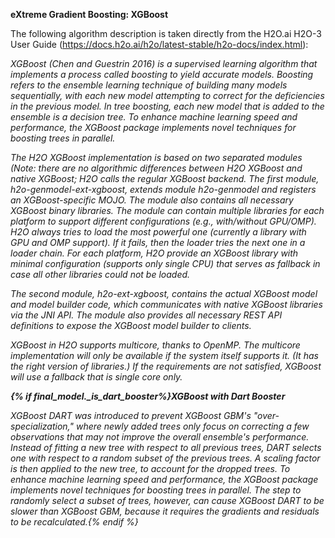 **eXtreme Gradient Boosting: XGBoost**

The following algorithm description is taken directly from the H2O.ai
H2O-3 User Guide
(https://docs.h2o.ai/h2o/latest-stable/h2o-docs/index.html):

*XGBoost (Chen and Guestrin 2016) is a supervised learning algorithm
that implements a process called boosting to yield accurate models.
Boosting refers to the ensemble learning technique of building many
models sequentially, with each new model attempting to correct for the
deficiencies in the previous model. In tree boosting, each new model
that is added to the ensemble is a decision tree. To enhance machine
learning speed and performance, the XGBoost package implements novel
techniques for boosting trees in parallel.*

*The H2O XGBoost implementation is based on two separated modules (Note:
there are no algorithmic differences between H2O XGBoost and native
XGBoost; H2O calls the regular XGBoost backend. The first module,
h2o-genmodel-ext-xgboost, extends module h2o-genmodel and registers an
XGBoost-specific MOJO. The module also contains all necessary XGBoost
binary libraries. The module can contain multiple libraries for each
platform to support different configurations (e.g., with/without
GPU/OMP). H2O always tries to load the most powerful one (currently a
library with GPU and OMP support). If it fails, then the loader tries
the next one in a loader chain. For each platform, H2O provide an
XGBoost library with minimal configuration (supports only single CPU)
that serves as fallback in case all other libraries could not be
loaded.*

*The second module, h2o-ext-xgboost, contains the actual XGBoost model
and model builder code, which communicates with native XGBoost libraries
via the JNI API. The module also provides all necessary REST API
definitions to expose the XGBoost model builder to clients.*

*XGBoost in H2O supports multicore, thanks to OpenMP. The multicore
implementation will only be available if the system itself supports it.
(It has the right version of libraries.) If the requirements are not
satisfied, XGBoost will use a fallback that is single core only.*

***{% if final_model._is_dart_booster%}XGBoost with Dart Booster***

*XGBoost DART was introduced to prevent XGBoost GBM's
"over-specialization," where newly added trees only focus on correcting
a few observations that may not improve the overall ensemble's
performance. Instead of fitting a new tree with respect to all previous
trees, DART selects one with respect to a random subset of the previous
trees. A scaling factor is then applied to the new tree, to account for
the dropped trees. To enhance machine learning speed and performance,
the XGBoost package implements novel techniques for boosting trees in
parallel. The step to randomly select a subset of trees, however, can
cause XGBoost DART to be slower than XGBoost GBM, because it requires
the gradients and residuals to be recalculated.{% endif %}*
